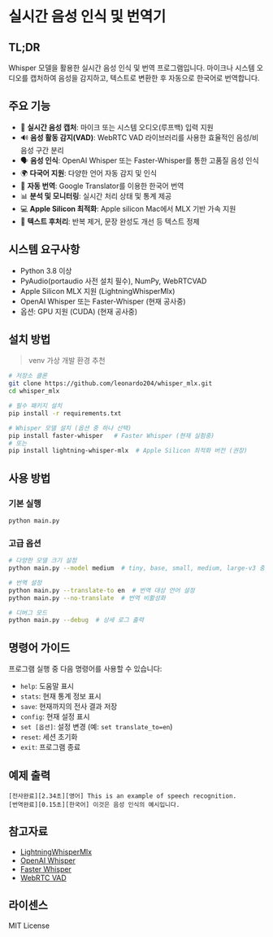 # 실시간 음성 인식 및 번역기

## TL;DR
Whisper 모델을 활용한 실시간 음성 인식 및 번역 프로그램입니다. 마이크나 시스템 오디오를 캡처하여 음성을 감지하고, 텍스트로 변환한 후 자동으로 한국어로 번역합니다.

## 주요 기능
- 🎤 **실시간 음성 캡처**: 마이크 또는 시스템 오디오(루프백) 입력 지원
- 🔊 **음성 활동 감지(VAD)**: WebRTC VAD 라이브러리를 사용한 효율적인 음성/비음성 구간 분리
- 🗣️ **음성 인식**: OpenAI Whisper 또는 Faster-Whisper를 통한 고품질 음성 인식
- 🌍 **다국어 지원**: 다양한 언어 자동 감지 및 인식
- 🔄 **자동 번역**: Google Translator를 이용한 한국어 번역
- 📊 **분석 및 모니터링**: 실시간 처리 상태 및 통계 제공
- 💻 **Apple Silicon 최적화**: Apple silicon Mac에서 MLX 기반 가속 지원
- 📝 **텍스트 후처리**: 반복 제거, 문장 완성도 개선 등 텍스트 정제

## 시스템 요구사항
- Python 3.8 이상
- PyAudio(portaudio 사전 설치 필수), NumPy, WebRTCVAD
- Apple Silicon MLX 지원 (LightningWhisperMlx)
- OpenAI Whisper 또는 Faster-Whisper (현재 공사중)
- 옵션: GPU 지원 (CUDA) (현재 공사중)

## 설치 방법
> venv 가상 개발 환경 추천
```bash
# 저장소 클론
git clone https://github.com/leonardo204/whisper_mlx.git
cd whisper_mlx

# 필수 패키지 설치
pip install -r requirements.txt

# Whisper 모델 설치 (옵션 중 하나 선택)
pip install faster-whisper   # Faster Whisper (현재 실험중)
# 또는
pip install lightning-whisper-mlx  # Apple Silicon 최적화 버전 (권장)
```

## 사용 방법
### 기본 실행
```bash
python main.py
```

### 고급 옵션
```bash
# 다양한 모델 크기 설정
python main.py --model medium  # tiny, base, small, medium, large-v3 중 선택

# 번역 설정
python main.py --translate-to en  # 번역 대상 언어 설정
python main.py --no-translate  # 번역 비활성화

# 디버그 모드
python main.py --debug  # 상세 로그 출력
```

## 명령어 가이드
프로그램 실행 중 다음 명령어를 사용할 수 있습니다:
- `help`: 도움말 표시
- `stats`: 현재 통계 정보 표시
- `save`: 현재까지의 전사 결과 저장
- `config`: 현재 설정 표시
- `set [옵션]`: 설정 변경 (예: `set translate_to=en`)
- `reset`: 세션 초기화
- `exit`: 프로그램 종료

## 예제 출력
```
[전사완료][2.34초][영어] This is an example of speech recognition.
[번역완료][0.15초][한국어] 이것은 음성 인식의 예시입니다.
```

## 참고자료
- [LightningWhisperMlx](https://github.com/mustafaaljadery/lightning-whisper-mlx)
- [OpenAI Whisper](https://github.com/openai/whisper)
- [Faster Whisper](https://github.com/guillaumekln/faster-whisper)
- [WebRTC VAD](https://github.com/wiseman/py-webrtcvad)

## 라이센스
MIT License
